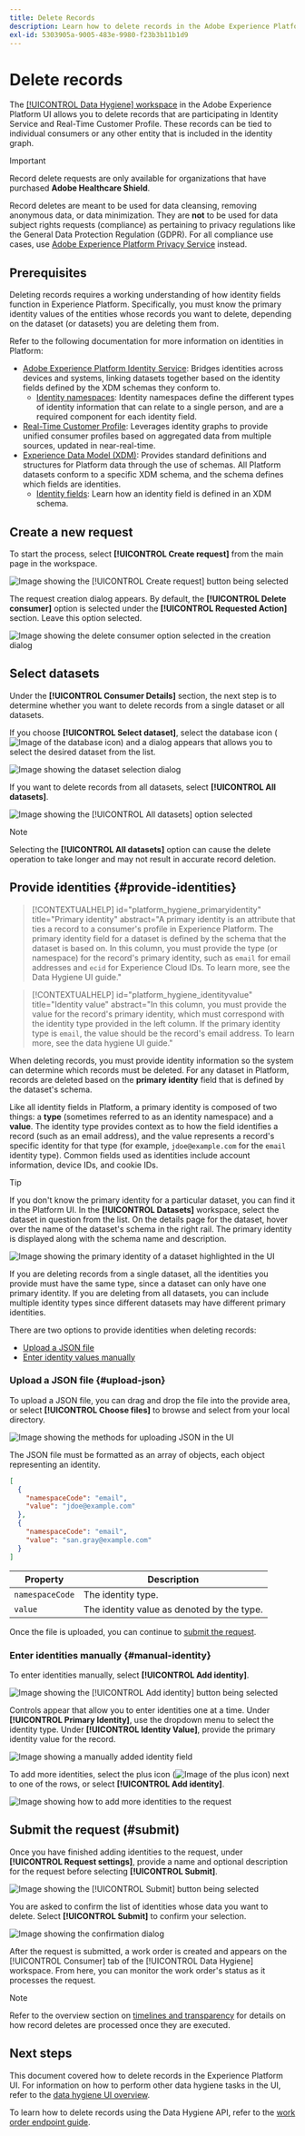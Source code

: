 ```yaml
---
title: Delete Records
description: Learn how to delete records in the Adobe Experience Platform UI.
exl-id: 5303905a-9005-483e-9980-f23b3b11b1d9
---
```

# Delete records

The [[!UICONTROL Data Hygiene] workspace](./overview.md) in the Adobe Experience Platform UI allows you to delete records that are participating in Identity Service and Real-Time Customer Profile. These records can be tied to individual consumers or any other entity that is included in the identity graph.

>[!IMPORTANT]
>
>Record delete requests are only available for organizations that have purchased **Adobe Healthcare Shield**.
>
>
>Record deletes are meant to be used for data cleansing, removing anonymous data, or data minimization. They are **not** to be used for data subject rights requests (compliance) as pertaining to privacy regulations like the General Data Protection Regulation (GDPR). For all compliance use cases, use [Adobe Experience Platform Privacy Service](../../privacy-service/home.md) instead.

## Prerequisites

Deleting records requires a working understanding of how identity fields function in Experience Platform. Specifically, you must know the primary identity values of the entities whose records you want to delete, depending on the dataset (or datasets) you are deleting them from.

Refer to the following documentation for more information on identities in Platform:

* [Adobe Experience Platform Identity Service](../../identity-service/home.md): Bridges identities across devices and systems, linking datasets together based on the identity fields defined by the XDM schemas they conform to.
  * [Identity namespaces](../../identity-service/namespaces.md): Identity namespaces define the different types of identity information that can relate to a single person, and are a required component for each identity field.
* [Real-Time Customer Profile](../../profile/home.md): Leverages identity graphs to provide unified consumer profiles based on aggregated data from multiple sources, updated in near-real-time.
* [Experience Data Model (XDM)](../../xdm/home.md): Provides standard definitions and structures for Platform data through the use of schemas. All Platform datasets conform to a specific XDM schema, and the schema defines which fields are identities.
  * [Identity fields](../../xdm/ui/fields/identity.md): Learn how an identity field is defined in an XDM schema.

## Create a new request

To start the process, select **[!UICONTROL Create request]** from the main page in the workspace.

![Image showing the [!UICONTROL Create request] button being selected](../images/ui/record-delete/create-request-button.png)

The request creation dialog appears. By default, the **[!UICONTROL Delete consumer]** option is selected under the **[!UICONTROL Requested Action]** section. Leave this option selected.

![Image showing the delete consumer option selected in the creation dialog](../images/ui/record-delete/consumer-action.png)

## Select datasets

Under the **[!UICONTROL Consumer Details]** section, the next step is to determine whether you want to delete records from a single dataset or all datasets.

If you choose **[!UICONTROL Select dataset]**, select the database icon (![Image of the database icon](../images/ui/record-delete/database-icon.png)) and a dialog appears that allows you to select the desired dataset from the list.

![Image showing the dataset selection dialog](../images/ui/record-delete/select-dataset.png)

If you want to delete records from all datasets, select **[!UICONTROL All datasets]**.

![Image showing the [!UICONTROL All datasets] option selected](../images/ui/record-delete/all-datasets.png)

>[!NOTE]
>
>Selecting the **[!UICONTROL All datasets]** option can cause the delete operation to take longer and may not result in accurate record deletion.

## Provide identities {#provide-identities}

>[!CONTEXTUALHELP]
>id="platform_hygiene_primaryidentity"
>title="Primary identity"
>abstract="A primary identity is an attribute that ties a record to a consumer's profile in Experience Platform. The primary identity field for a dataset is defined by the schema that the dataset is based on. In this column, you must provide the type (or namespace) for the record's primary identity, such as `email` for email addresses and `ecid` for Experience Cloud IDs. To learn more, see the Data Hygiene UI guide."

>[!CONTEXTUALHELP]
>id="platform_hygiene_identityvalue"
>title="Identity value"
>abstract="In this column, you must provide the value for the record's primary identity, which must correspond with the identity type provided in the left column. If the primary identity type is `email`, the value should be the record's email address. To learn more, see the data hygiene UI guide."

When deleting records, you must provide identity information so the system can determine which records must be deleted. For any dataset in Platform, records are deleted based on the **primary identity** field that is defined by the dataset's schema.

Like all identity fields in Platform, a primary identity is composed of two things: a **type** (sometimes referred to as an identity namespace) and a **value**. The identity type provides context as to how the field identifies a record (such as an email address), and the value represents a record's specific identity for that type (for example, `jdoe@example.com` for the `email` identity type). Common fields used as identities include account information, device IDs, and cookie IDs.

>[!TIP]
>
>If you don't know the primary identity for a particular dataset, you can find it in the Platform UI. In the **[!UICONTROL Datasets]** workspace, select the dataset in question from the list. On the details page for the dataset, hover over the name of the dataset's schema in the right rail. The primary identity is displayed along with the schema name and description.
>
>![Image showing the primary identity of a dataset highlighted in the UI](../images/ui/record-delete/dataset-primary-identity.png)

If you are deleting records from a single dataset, all the identities you provide must have the same type, since a dataset can only have one primary identity. If you are deleting from all datasets, you can include multiple identity types since different datasets may have different primary identities.

There are two options to provide identities when deleting records:

* [Upload a JSON file](#upload-json)
* [Enter identity values manually](#manual-identity)

### Upload a JSON file {#upload-json}

To upload a JSON file, you can drag and drop the file into the provide area, or select **[!UICONTROL Choose files]** to browse and select from your local directory.

![Image showing the methods for uploading JSON in the UI](../images/ui/record-delete/upload-json.png)

The JSON file must be formatted as an array of objects, each object representing an identity.

```json
[
  {
    "namespaceCode": "email",
    "value": "jdoe@example.com"
  },
  {
    "namespaceCode": "email",
    "value": "san.gray@example.com"
  }
]
```

| Property | Description |
| --- | --- |
| `namespaceCode` | The identity type. |
| `value` | The identity value as denoted by the type. |

Once the file is uploaded, you can continue to [submit the request](#submit).

### Enter identities manually {#manual-identity}

To enter identities manually, select **[!UICONTROL Add identity]**.

![Image showing the [!UICONTROL Add identity] button being selected](../images/ui/record-delete/add-identity.png)

Controls appear that allow you to enter identities one at a time. Under **[!UICONTROL Primary Identity]**, use the dropdown menu to select the identity type. Under **[!UICONTROL Identity Value]**, provide the primary identity value for the record.

![Image showing a manually added identity field](../images/ui/record-delete/identity-added.png)

To add more identities, select the plus icon (![Image of the plus icon](../images/ui/record-delete/plus-icon.png)) next to one of the rows, or select **[!UICONTROL Add identity]**.

![Image showing how to add more identities to the request](../images/ui/record-delete/more-identities.png)

## Submit the request (#submit)

Once you have finished adding identities to the request, under **[!UICONTROL Request settings]**, provide a name and optional description for the request before selecting **[!UICONTROL Submit]**.

![Image showing the [!UICONTROL Submit] button being selected](../images/ui/record-delete/submit.png)

You are asked to confirm the list of identities whose data you want to delete. Select **[!UICONTROL Submit]** to confirm your selection.

![Image showing the confirmation dialog](../images/ui/record-delete/confirm-request.png)

After the request is submitted, a work order is created and appears on the [!UICONTROL Consumer] tab of the [!UICONTROL Data Hygiene] workspace. From here, you can monitor the work order's status as it processes the request.

>[!NOTE]
>
>Refer to the overview section on [timelines and transparency](../home.md#record-delete-transparency) for details on how record deletes are processed once they are executed.

## Next steps

This document covered how to delete records in the Experience Platform UI. For information on how to perform other data hygiene tasks in the UI, refer to the [data hygiene UI overview](./overview.md).

To learn how to delete records using the Data Hygiene API, refer to the [work order endpoint guide](../api/workorder.md).
